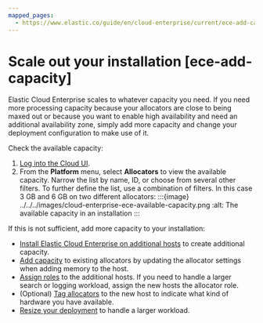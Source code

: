 ```yaml
---
mapped_pages:
  - https://www.elastic.co/guide/en/cloud-enterprise/current/ece-add-capacity.html
---
```


# Scale out your installation [ece-add-capacity]

Elastic Cloud Enterprise scales to whatever capacity you need. If you need more processing capacity because your allocators are close to being maxed out or because you want to enable high availability and need an additional availability zone, simply add more capacity and change your deployment configuration to make use of it.

Check the available capacity:

1. [Log into the Cloud UI](../../deploy/cloud-enterprise/log-into-cloud-ui.md).
2. From the **Platform** menu, select **Allocators** to view the available capacity.
   Narrow the list by name, ID, or choose from several other filters. To further define the list, use a combination of filters.
   In this case 3 GB and 6 GB on two different allocators:
   :::{image} ../../../images/cloud-enterprise-ece-available-capacity.png
   :alt: The available capacity in an installation
   :::

If this is not sufficient, add more capacity to your installation:

* [Install Elastic Cloud Enterprise on additional hosts](../../deploy/cloud-enterprise/install-ece-on-additional-hosts.md) to create additional capacity.
* [Add capacity](https://www.elastic.co/docs/api/doc/cloud-enterprise/operation/operation-set-allocator-settings) to existing allocators by updating the allocator settings when adding memory to the host.
* [Assign roles](../../deploy/cloud-enterprise/assign-roles-to-hosts.md) to the additional hosts. If you need to handle a larger search or logging workload, assign the new hosts the allocator role.
* (Optional) [Tag allocators](../../deploy/cloud-enterprise/ece-configuring-ece-tag-allocators.md) to the new host to indicate what kind of hardware you have available.
* [Resize your deployment](../../deploy/cloud-enterprise/resize-deployment.md) to handle a larger workload.
